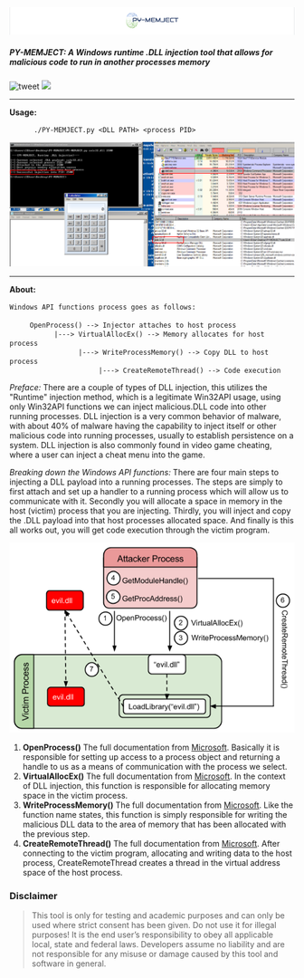 ![logo](images/pylogo.png)
##### PY-MEMJECT: A Windows runtime .DLL injection tool that allows for malicious code to run in another processes memory
![tweet](https://img.shields.io/twitter/url?url=https%3A%2F%2Fgithub.com%2FSHADEGREEN%2FPY-MEMJECT%2Ftree%2Fmaster)
[![](https://img.shields.io/badge/python-3-yellow.svg?style=flat-square&logo=python&logoColor=white)](https://www.python.org/)

----

**Usage:**
```
      ./PY-MEMJECT.py <DLL PATH> <process PID>
```

![pops calculator](images/success.png)

----

**About:**
```
Windows API functions process goes as follows:

     OpenProcess() --> Injector attaches to host process
           |---> VirtualAllocEx() --> Memory allocates for host process
                 |---> WriteProcessMemory() --> Copy DLL to host process
                      |---> CreateRemoteThread() --> Code execution

```

*Preface:* There are a couple of types of DLL injection, this utilizes the "Runtime" injection method, which is a legitimate Win32API usage, using only Win32API functions we can inject malicious.DLL code into other running processes. DLL injection is a very common behavior of malware, with about 40% of malware having the capability to inject itself or other malicious code into running processes, usually to establish persistence on a system. DLL injection is also commonly found in video game cheating, where a user can inject a cheat menu into the game.

*Breaking down the Windows API functions:* There are four main steps to injecting a DLL payload into a running processes. The steps are simply to first attach and set up a handler to a running process which will allow us to communicate with it. Secondly you will allocate a space in memory in the host (victim) process that you are injecting. Thirdly, you will inject and copy the .DLL payload into that host processes allocated space. And finally is this all works out, you will get code execution through the victim program.

![image of process](images/Dll-injection-createremotethread.png)

   1. **OpenProcess()** The full documentation from [Microsoft](https://docs.microsoft.com/en-us/windows/win32/api/processthreadsapi/nf-processthreadsapi-openprocess). Basically it is responsible for setting up access to a process object and returning a handle to us as a means of communication with the process we select.
   2. **VirtualAllocEx()** The full documentation from [Microsoft](https://docs.microsoft.com/en-us/windows/win32/api/memoryapi/nf-memoryapi-virtualallocex). In the context of DLL injection, this function is responsible for allocating memory space in the victim process. 
   3. **WriteProcessMemory()** The full documentation from [Microsoft](https://docs.microsoft.com/en-us/windows/win32/api/memoryapi/nf-memoryapi-writeprocessmemory). Like the function name states, this function is simply responsible for writing the malicious DLL data to the area of memory that has been allocated with the previous step. 
   4. **CreateRemoteThread()** The full documentation from [Microsoft](https://docs.microsoft.com/en-us/windows/win32/api/processthreadsapi/nf-processthreadsapi-createremotethread). After connecting to the victim program, allocating and writing data to the host process, CreateRemoteThread creates a thread in the virtual address space of the host process. 

### Disclaimer
>This tool is only for testing and academic purposes and can only be used where strict consent has been given. Do not use it for illegal purposes! It is the end user’s responsibility to obey all applicable local, state and federal laws. Developers assume no liability and are not responsible for any misuse or damage caused by this tool and software in general.


